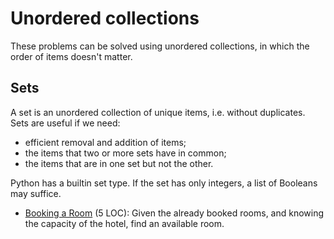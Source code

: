 # Unordered collections

These problems can be solved using unordered collections,
in which the order of items doesn't matter.

## Sets

A set is an unordered collection of unique items, i.e. without duplicates.
Sets are useful if we need:
- efficient removal and addition of items;
- the items that two or more sets have in common;
- the items that are in one set but not the other.

Python has a builtin set type.
If the set has only integers, a list of Booleans may suffice.

- [Booking a Room](https://open.kattis.com/problems/bookingaroom) (5 LOC):
Given the already booked rooms, and knowing the capacity of the hotel,
find an available room.
